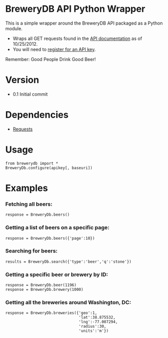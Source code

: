 # BreweryDB API Python Wrapper

This is a simple wrapper around the BreweryDB API packaged as a Python module.

* Wraps all GET requests found in the [API documentation](http://www.brewerydb.com/api/documentation) as of 10/25/2012.
* You will need to [register for an API key](http://www.brewerydb.com/api/register).

Remember: Good People Drink Good Beer!

# Version

* 0.1 Initial commit

# Dependencies

* [Requests](http://docs.python-requests.org/en/latest/)

# Usage

    from brewerydb import *
    BreweryDb.configure(apikey[, baseuri])

# Examples

### Fetching all beers:

    response = BreweryDb.beers()

### Getting a list of beers on a specific page:

    response = BreweryDb.beers({'page':10})

### Searching for beers:

    results = BreweryDb.search({'type':'beer','q':'stone'})

### Getting a specific beer or brewery by ID:

    response = BreweryDb.beer(1196)
    response = BreweryDb.brewery(1000)

### Getting all the breweries around Washington, DC:

    response = BreweryDb.breweries({'geo':1,
                                    'lat':38.875532,
                                    'lng':-77.007294,
                                    'radius':30,
                                    'units':'m'})
